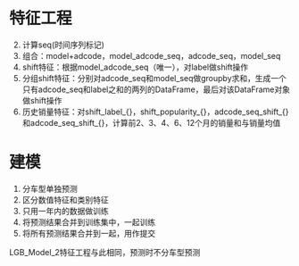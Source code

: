 # 特征工程
2. 计算seq(时间序列标记)
2. 组合：model+adcode，model_adcode_seq，adcode_seq，model_seq
3. shift特征：根据model_adcode_seq（唯一），对label做shift操作
4. 分组shift特征：分别对adcode_seq和model_seq做groupby求和，生成一个只有adcode_seq和label之和的两列的DataFrame，最后对该DataFrame对象做shift操作
5. 历史销量特征：对shift_label_{}，shift_popularity_{}，adcode_seq_shift_{}和adcode_seq_shift_{}，计算前2、3、4、6、12个月的销量和与销量均值

# 建模
1. 分车型单独预测
2. 区分数值特征和类别特征
3. 只用一年内的数据做训练
4. 将预测结果合并到训练集中，一起训练
5. 将所有预测结果合并到一起，用作提交


LGB_Model_2特征工程与此相同，预测时不分车型预测